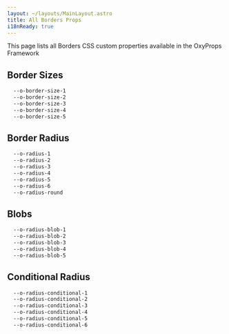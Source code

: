 ```yaml
---
layout: ~/layouts/MainLayout.astro
title: All Borders Props
i18nReady: true
---
```


This page lists all Borders CSS custom properties available in the OxyProps Framework

## Border Sizes

```css
  --o-border-size-1
  --o-border-size-2
  --o-border-size-3
  --o-border-size-4
  --o-border-size-5
```

## Border Radius

```css
  --o-radius-1
  --o-radius-2
  --o-radius-3
  --o-radius-4
  --o-radius-5
  --o-radius-6
  --o-radius-round
```

## Blobs

```css
  --o-radius-blob-1
  --o-radius-blob-2
  --o-radius-blob-3
  --o-radius-blob-4
  --o-radius-blob-5
```

## Conditional Radius

```css
  --o-radius-conditional-1
  --o-radius-conditional-2
  --o-radius-conditional-3
  --o-radius-conditional-4
  --o-radius-conditional-5
  --o-radius-conditional-6
```